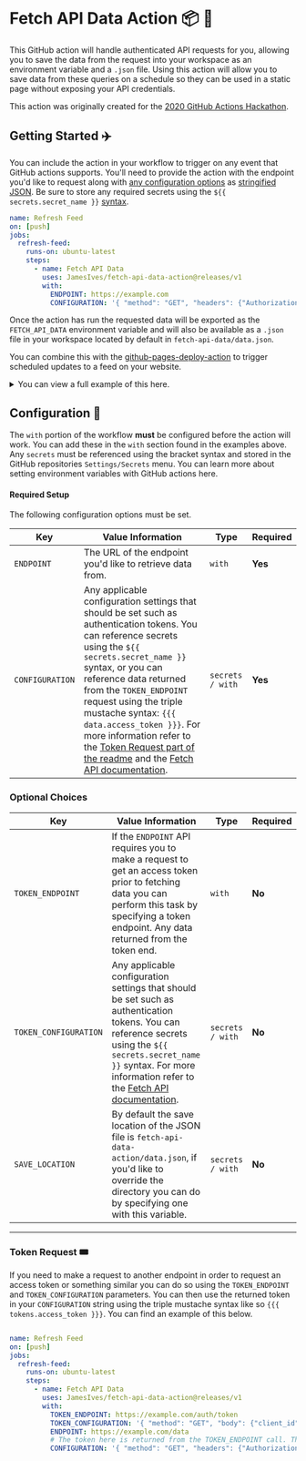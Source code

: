 # Fetch API Data Action 📦 🚚

This GitHub action will handle authenticated API requests for you, allowing you to save the data from the request into your workspace as an environment variable and a `.json` file. Using this action will allow you to save data from these queries on a schedule so they can be used in a static page without exposing your API credentials.

This action was originally created for the [2020 GitHub Actions Hackathon](https://github.community/t5/Events/Featured-Event-GitHub-Actions-Hackathon/td-p/48206).

## Getting Started ✈️
You can include the action in your workflow to trigger on any event that GitHub actions supports. You'll need to provide the action with the endpoint you'd like to request along with [any configuration options](TODO:) as [stringified JSON](TODO:). Be sure to store any required secrets using the `${{ secrets.secret_name }}` [syntax](TODO:).

```yml
name: Refresh Feed
on: [push]
jobs:
  refresh-feed:
    runs-on: ubuntu-latest
    steps:
      - name: Fetch API Data
        uses: JamesIves/fetch-api-data-action@releases/v1
        with:
          ENDPOINT: https://example.com
          CONFIGURATION: '{ "method": "GET", "headers": {"Authorization": "Bearer ${{ secrets.API_TOKEN }}"} }'
```

Once the action has run the requested data will be exported as the `FETCH_API_DATA` environment variable and will also be available as a `.json` file in your workspace located by default in `fetch-api-data/data.json`.

You can combine this with the [github-pages-deploy-action](https://github.com/JamesIves/github-pages-deploy-action) to trigger scheduled updates to a feed on your website. 

<details>
<summary>You can view a full example of this here.</summary>

In one workflow you can fetch data from an API on a schedule and push it to your master branch.

```yml
name: Refresh Feed
on: 
  schedule:
    - cron: 10 15 * * 0-6
jobs:
  refresh-feed:
    runs-on: ubuntu-latest
    steps:
      - name: Checkout
        uses: actions/checkout@v2 # If you're using actions/checkout@v2 you must set persist-credentials to false in most cases for the deployment to work correctly.
        with:
          persist-credentials: false
  
      - name: Fetch API Data
        uses: JamesIves/fetch-api-data-action@releases/v1
        with:
          ENDPOINT: https://example.com
          CONFIGURATION: '{ "method": "GET", "headers": {"Authorization": "Bearer ${{ secrets.API_TOKEN }}"} }'
          SAVE: true

      - name: Build and Deploy
        uses: JamesIves/github-pages-deploy-action@releases/v3
        with:
          ACCESS_TOKEN: ${{ secrets.ACCESS_TOKEN }}
          BRANCH: master
          FOLDER: fetch-api-data-action
          TARGET_FOLDER: data
```

 In another workflow you can then build and deploy your page whenever a push is made to that branch.

 ```yml
 name: Build and Deploy
on: [push]
jobs:
  build-and-deploy:
    runs-on: ubuntu-latest
    steps:
      - name: Checkout
        uses: actions/checkout@v2 # If you're using actions/checkout@v2 you must set persist-credentials to false in most cases for the deployment to work correctly.
        with:
          persist-credentials: false

      - name: Install
        run: |
          npm install
          npm run-script build

      - name: Build and Deploy
        uses: JamesIves/github-pages-deploy-action@releases/v3
        with:
          ACCESS_TOKEN: ${{ secrets.ACCESS_TOKEN }}
          BRANCH: gh-pages # The branch the action should deploy to.
          FOLDER: build # The folder the action should deploy.
```

In your project you can import the JSON file and make it part of your build script. This way your site will re-build and deploy whenever refreshed data has been fetched from the server.

</details>

## Configuration 📁

The `with` portion of the workflow **must** be configured before the action will work. You can add these in the `with` section found in the examples above. Any `secrets` must be referenced using the bracket syntax and stored in the GitHub repositories `Settings/Secrets` menu. You can learn more about setting environment variables with GitHub actions here.

#### Required Setup

The following configuration options must be set.

| Key            | Value Information                                                                                                                                                                                                                                                                                                                                                                                                                                              | Type             | Required |
| -------------- | -------------------------------------------------------------------------------------------------------------------------------------------------------------------------------------------------------------------------------------------------------------------------------------------------------------------------------------------------------------------------------------------------------------------------------------------------------------- | ---------------- | -------- |
| `ENDPOINT`          | The URL of the endpoint you'd like to retrieve data from.                                                                                                                                                            | `with`           | **Yes**  |
| `CONFIGURATION` | Any applicable configuration settings that should be set such as authentication tokens. You can reference secrets using the `${{ secrets.secret_name }}` syntax, or you can reference data returned from the `TOKEN_ENDPOINT` request using the triple mustache syntax: `{{{ data.access_token }}}`. For more information refer to the [Token Request part of the readme](https://github.com/JamesIves/fetch-api-data-action#token-request-%EF%B8%8F) and the [Fetch API documentation](https://developer.mozilla.org/en-US/docs/Web/API/Fetch_API/Using_Fetch).                                                                                                | `secrets / with` | **Yes**  |

### Optional Choices

| Key            | Value Information                                                                                                                                                                                                                                                                                                                                                                                                                                              | Type             | Required |
| -------------- | -------------------------------------------------------------------------------------------------------------------------------------------------------------------------------------------------------------------------------------------------------------------------------------------------------------------------------------------------------------------------------------------------------------------------------------------------------------- | ---------------- | -------- |
| `TOKEN_ENDPOINT`          | If the `ENDPOINT` API requires you to make a request to get an access token prior to fetching data you can perform this task by specifying a token endpoint. Any data returned from the token end.                                                                                                                                                            | `with`           | **No**  |
| `TOKEN_CONFIGURATION` | Any applicable configuration settings that should be set such as authentication tokens. You can reference secrets using the `${{ secrets.secret_name }}` syntax. For more information refer to the [Fetch API documentation](https://developer.mozilla.org/en-US/docs/Web/API/Fetch_API/Using_Fetch).                                                                                               | `secrets / with` | **No**  |
| `SAVE_LOCATION` | By default the save location of the JSON file is `fetch-api-data-action/data.json`, if you'd like to override the directory you can do by specifying one with this variable.                                                                                                | `secrets / with` | **No**  |


---

### Token Request 🎟️

If you need to make a request to another endpoint in order to request an access token or something similar you can do so using the `TOKEN_ENDPOINT` and `TOKEN_CONFIGURATION` parameters. You can then use the returned token in your `CONFIGURATION` string using the triple mustache syntax like so `{{{ tokens.access_token }}}`. You can find an example of this below.

```yml

name: Refresh Feed
on: [push]
jobs:
  refresh-feed:
    runs-on: ubuntu-latest
    steps:
      - name: Fetch API Data
        uses: JamesIves/fetch-api-data-action@releases/v1
        with:
          TOKEN_ENDPOINT: https://example.com/auth/token
          TOKEN_CONFIGURATION: '{ "method": "GET", "body": {"client_id": "${{ secrets.client_id }}", "client_secret": "${{ secrets.client_secret }}"} }'
          ENDPOINT: https://example.com/data
          # The token here is returned from the TOKEN_ENDPOINT call. The returned data looks like so: {data: {access_token: '123'}}
          CONFIGURATION: '{ "method": "GET", "headers": {"Authorization": "Bearer {{{ data.access_token }}}"} }'
```

